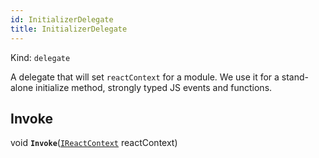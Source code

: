 ```yaml
---
id: InitializerDelegate
title: InitializerDelegate
---
```


Kind: `delegate`

A delegate that will set `reactContext` for a module. We use it for a stand-alone initialize method, strongly typed JS events and functions.

## Invoke
void **`Invoke`**([`IReactContext`](IReactContext) reactContext)



